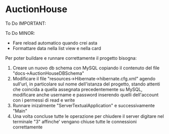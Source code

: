 # AuctionHouse

To Do IMPORTANT:


To Do MINOR:
- Fare reload automatico quando crei asta
- Formattare data nella list view e nella card


Per poter buildare e runnare correttamente il progetto bisogna:
1. Creare un nuovo db schema con MySQL copiando il contenuto del file "docs->AuctionHouseDBSchema"
2. Modificare il file "resources->Hibernate->hibernate.cfg.xml" agendo sull'url, in particolare sul nome dell'istanza del progetto, stando attenti che coincida a quella assegnata precedentemente su MySQL, modificare anche username e password inserendo quelli dell'account con i permessi di read e write
3. Runnare inizalmente "ServerTextualApplication" e successivamente "Main"
4. Una volta concluse tutte le operazione per chiudere il server digitare nel terminale "3" affinche' vengano chiuse tutte le connessioni correttamente